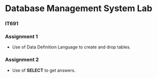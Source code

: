 # Database Management System Lab
### IT691

### Assignment 1
- Use of Data Definition Language to create and drop tables.

### Assignment 2
- Use of **SELECT** to get answers.